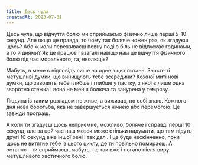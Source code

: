 ```yaml
---
title: Десь чула
createdAt: 2023-07-31
---
```


Десь чула, що відчуття болю ми сприймаємо фізично лише перші 5-10 секунд. Але якщо це правда, то чому так боляче кожен
раз, як згадуєш щось? Або ж коли переживаєш певну подію біль не відпускає годинами, а то й днями? Як це працює і взагалі
навіщо нам це відчуття фізичного болю під час морального, га, еволюціє?

Мабуть, в мене є відповідь лише на одне з цих питань. Знаєте ті метушливі думки, що винищують тебе зсередини? Кожної
миті нові думки, що заводять тебе глибше і глибше у пастку, з якої є лише одна зворотна стежка і вона не менш болюча та
занурена у темряву.

Людина із таким розладом не живе, а виживає, по собі знаю. Кожного дня нова боротьба, яка не завершується нічиєю або
перемогою. Це завжди програш.

А коли ти згадуєш щось неприємне, можливо, боляче і справді перші 10 секунд, але за цей час наш мозок може стільки
надумати, що там підуть другі 10 секунд вже іншої речі і так далі. І це буде нескінченно, поки щось не витягне тебе із
цього циклу, де ти повільно помираєш. А останнє - ти сприймаєш, мабуть, не так вже і погано після виру метушливого
хаотичного болю.
